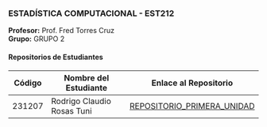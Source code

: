 ### ESTADÍSTICA COMPUTACIONAL - EST212
**Profesor:** Prof. Fred Torres Cruz  
**Grupo:** GRUPO 2

#### Repositorios de Estudiantes

| Código  | Nombre del Estudiante           | Enlace al Repositorio                                                  |
|---------|----------------------------------|-------------------------------------------------------------------------|
| 231207  | Rodrigo Claudio Rosas Tuni       | [REPOSITORIO_PRIMERA_UNIDAD](https://github.com/Rodrigorosas123/REPOSITORIO_PRIMERA_UNIDAD.git) |

